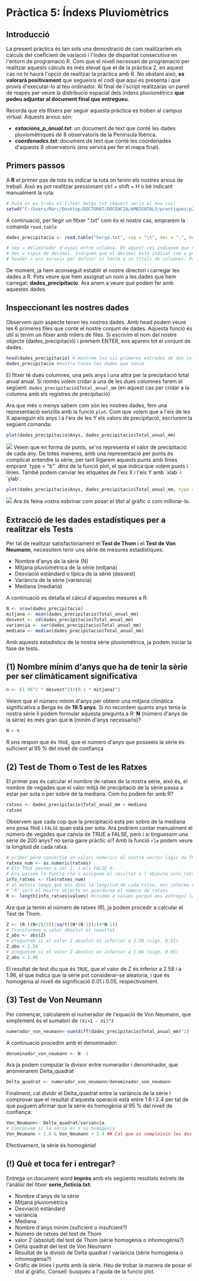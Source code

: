 
# Pràctica 5: Índexs Pluviomètrics

Introducció
--------

La present pràctica és tan sols una demostració de com realitzaríem els càlculs del coeficient de variació i l'índex de disparitat consecutiva en l'entorn de programació R. Com que el nivell necessari de programació per realitzar aquests càlculs és més elevat que el de la pràctica 2, en aquest cas no hi haurà l'opció de realitzar la pràctica amb R. No obstant això, **es valorarà positivament** que segueixis el codi que aquí es presenta i que provis d'executar-lo al teu ordinador. Al final de l'script realitzaràs un parell de mapes per veure la distribució espacial dels índexs pluviomètrics **que podeu adjuntar al document final que entregueu**. 

Recorda que els fitxers per seguir aquesta pràctica es troben al campus virtual. Aquests arxius són:

- ***estacions_p_anual.txt***: un document de text que conté les dades pluviomètriques de 8 observatoris de la Península Ibèrica.
- ***coordenades.txt***: document de text que conté les coordenades d'aquests 8 observatoris (ens servirà per fer el mapa final).




Primers passos
------------

A **R** el primer pas de tots és indicar la ruta on tenim els nostres arxius de treball. Això es pot realitzar pressionant ctrl + shift + H o bé indicant manualment la ruta:

``` r
# Ruta on es troba el fitxer berga.txt (Aquest seria el meu cas)
setwd("C:/Users/Marc/Desktop/DOCTORAT/DOCENCIA/AMBIENTALS/practiques/p2")
```

A continuació, per llegir un fitxer ".txt" com és el nostre cas, emprarem la comanda `read.table`

``` r
dades_precipitacio <- read.table("berga.txt", sep = "\t", dec = ".", header = T)

# sep = delimitador d'espai entre columna. En aquest cas indiquem que és una tabulació.
# dec = tipus de decimal. Indiquem que el decimal està indicat com a punt.
# header = ens serveix per definir si tenim o no títols de columnes. Posem T perquè sí que en tenim.
```
De moment, ja hem aconseguit establir el nostre directori i carregar les dades a R. Pots veure que hem assignat un nom a les dades que hem carregat: **dades_precipitacio**. Ara anem a veure què podem fer amb aquestes dades.


Inspeccionant les nostres dades
------------
Observem quin aspecte tenen les nostres dades. Amb head podem veure les 6 primeres files que conté el nostre conjunt de dades. Aquesta funció és útil si tenim un fitxer amb milers de files. Si escrivim el nom del nostre objecte (dades_precipitació) i premem ENTER, ens apareix tot el conjunt de dades.
``` r
head(dades_precipitacio) # mostrem les sis primeres entrades de dos columnes de dades que tenim útil si tenim moltes dades.
dades_precipitacio #mostra totes les dades que tenim
```
El fitxer té dues columnes, una pels anys i una altra per la precipitació total anual anual. Si només volem cridar a una de les dues columnes farem el següent: `dades_precipitació$Total_anual_mm` (en aquest cas per cridar a la columna amb els registres de precipitació)

Ara que més o menys sabem com són les nostres dades, fem una representació senzilla amb la funció `plot`. Com que volem que a l'eix de les X apareguin els anys i a l'eix de les Y els valors de precipitació, escriurem la següent comanda:
``` r
plot(dades_precipitacio$Anys, dades_precipitacio$Total_anual_mm)
```
<img src="pics_r/plot_punts.jpeg"/>
Veiem que en forma de punts, se'ns representa el valor de precipitació de cada any. De totes maneres, amb una representació per punts és complicat entendre la sèrie, per tant lligarem aquests punts amb línies emprant `type = "b"` dins de la funció plot, el que indica que volem punts i línies. També podem canviar les etiquetes de l'eix X i l'eix Y amb `xlab` i `ylab`. 

``` r
plot(dades_precipitacio$Anys, dades_precipitacio$Total_anual_mm, type = "b", xlab = "anys", ylab = "(mm)")
```
<img src="pics_r/plot_puntlinia.jpeg"/>
Ara és feina vostra esbrinar com posar el títol al gràfic o com millorar-lo.

Extracció de les dades estadístiques per a realitzar els Tests
------------
Per tal de realitzar satisfactòriament el **Test de Thom** i el **Test de Von Neumann**, necessitem tenir una sèrie de mesures estadístiques:
- Nombre d'anys de la sèrie (N)
- Mitjana pluviomètrica de la sèrie (mitjana)
- Desviació estàndard o típica de la sèrie (desvest)
- Variància de la sèrie (variancia)
- Mediana (mediana)

A continuació es detalla el càlcul d'aquestes mesures a R:
``` r
N <- nrow(dades_precipitacio)
mitjana <- mean(dades_precipitacio$Total_anual_mm)
desvest <- sd(dades_precipitacio$Total_anual_mm)
variancia <- var(dades_precipitacio$Total_anual_mm)
mediana <- median(dades_precipitacio$Total_anual_mm)
```
Amb aquests estadístics de la nostra sèrie pluviomètrica, ja podem iniciar la fase de tests.

(1) Nombre mínim d'anys que ha de tenir la sèrie per ser climàticament significativa
------------
``` r
n <- (1.96^2 * desvest^2)/(0.1 * mitjana)^2
```
Veiem que el número mínim d'anys per obtenir una mitjana climàtica significativa a Berga és de **19.5 anys**. Si no recordem quants anys tenia la nostra sèrie li podem formular aquesta pregunta a R: **N** (número d'anys de la sèrie) és més gran que **n** (mínim d'anys necessaris)?
``` r
N > n
```
R ens respon que és `TRUE`, que el número d'anys que posseeix la sèrie és suficient al 95 % del nivell de confiança

(2) Test de Thom o Test de les Ratxes
------------
El primer pas és calcular el nombre de ratxes de la nostra sèrie, això és, el nombre de vegades que el valor mitjà de precipitació de la sèrie passa a estar per sota o per sobre de la mediana. Com ho podem fer amb R?

``` r
ratxes <- dades_precipitacio$Total_anual_mm > mediana
ratxes
```
Observem que cada cop que la precipitació està per sobre de la mediana ens posa `TRUE` i `FALSE` quan està per sota.
Ara podríem contar manualment el número de vegades que canvia de TRUE a FALSE, però i si tinguessim una sèrie de 200 anys? no seria gaire pràctic oi? 
Amb la funció `rle` podem veure la longitud de cada ratxa.

``` r
# primer però convertim en valors numerics el nostre vector lògic de TRUE o FALSE
ratxes_num <- as.numeric(ratxes)
# Els TRUE passen a ser 1, i els FALSE 0.
# Ara passem la funció rle i assignem el resultat a l'objecte info_ratxes
info_ratxes <- rle(ratxes_num)
# al mateix temps que ens dona la longitud de cada ratxa, ens informa que tenim 17 ratxes, perquè tenim 17 valors.
# "R" serà el nostre objecte on guardarem el número de ratxes
R <- length(info_ratxes$values) #cridem a values perquè ens extregui la longitud que és igual al nombre de ratxes.
```
Ara que ja tenim el número de ratxes (R), ja podem procedir a calcular el Test de Thom.
``` r
Z <- (R-((N+2)/2))/sqrt((N*(N-2))/(4*N-1))
# Transformem a valor absolut el resultat
Z_abs <- abs(Z)
# preguntem si el valor Z absolut és inferior a 2.58 (sign. 0.01)
Z_abs < 2.58 
# preguntem si el valor Z absolut és inferior a 1.96 (sign. 0.05)
Z_abs < 1.96 
```
El resultat de test diu que és `TRUE`, que el valor de Z és inferior a 2.58 i a 1.96, el que indica que la sèrie pot considerar-se aleatoria, i que és homogènia al nivell de significació 0.01 i 0.05, respectivament.

(3) Test de Von Neumann
------------
Per començar, calcularem el numerador de l'equació de Von Neumann, que simplement és el sumatori de `(Xi+1 - Xi)^2`
``` r
numerador_von_neumann<-sum(diff(dades_precipitacio$Total_anual_mm)^2)
```
A continuació procedim amb el denominador:
```r
denominador_von_neumann <- N -1
```
Ara ja podem computar la divisor entre numerador i denominador, que anomenarem Delta_quadrat
```r
Delta_quadrat <- numerador_von_neumann/denominador_von_neumann
```
Finalment, cal dividir el Delta_quadrat entre la variància de la sèrie i comprovar que el resultat d'aquesta operació està entre 1.6 i 2.4 per tal de que puguem afirmar que la sèrie és homogènia al 95 % del nivell de confiança:
```r
Von_Neumann<- Delta_quadrat/variancia
# Comrpovem si la sèrie és o no homogènia
Von_Neumann > 1.6 & Von_Neumann < 2.4 ## Cal que es compleixin les dos condicions!
```
Efectivament, la sèrie és homogènia!

(!) Què et toca fer i entregar?  
------------
Entrega un document word **imprès** amb els següents resultats extrets de l'anàlisi del fitxer **serie_ficticia.txt**:
- Nombre d'anys de la sèrie
- Mitjana pluviomètrica
- Desviació estàndard
- variància
- Mediana
- Nombre d'anys mínim (suficient o insufcient?)
- Número de ratxes del test de Thom
- valor Z (absolut) del test de Thom (sèrie homogènia o inhomogènia?)
- Delta quadrat del test de Von Neumann
- Resultat de la divisió de Delta quadrat / variància (sèrie homogènia o inhomogènia?)
- Gràfic de linies i punts amb la sèrie. Heu de trobar la manera de posar el títol al gràfic. Consell: busqueu a l'ajuda de la funció plot.
